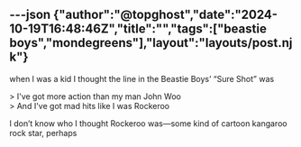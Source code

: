---json
{"author":"@topghost","date":"2024-10-19T16:48:46Z","title":"","tags":["beastie boys","mondegreens"],"layout":"layouts/post.njk"}
---
when I was a kid I thought the line in the Beastie Boys&#x2019; &#x201C;Sure Shot&#x201D; was

&#x3E; I&#x27;ve got more action than my man John Woo  
&#x3E; And I&#x27;ve got mad hits like I was Rockeroo 

I don&#x2019;t know who I thought Rockeroo was&#x2014;some kind of cartoon kangaroo rock star, perhaps 

